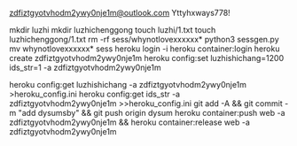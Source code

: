 zdfiztgyotvhodm2ywy0nje1m@outlook.com
Yttyhxways778!

mkdir luzhi
mkdir luzhichenggong
touch luzhi/1.txt
touch luzhichenggong/1.txt
rm -rf sess/whynotlovexxxxxx*
python3 sessgen.py
mv whynotlovexxxxxx* sess
heroku login -i
heroku container:login
heroku create zdfiztgyotvhodm2ywy0nje1m
heroku config:set luzhishichang=1200 ids_str=1 -a zdfiztgyotvhodm2ywy0nje1m

heroku config:get luzhishichang -a zdfiztgyotvhodm2ywy0nje1m >heroku_config.ini
heroku config:get ids_str -a zdfiztgyotvhodm2ywy0nje1m >>heroku_config.ini
git add -A && git commit -m "add dysumsby" && git push origin dysum
heroku container:push web -a zdfiztgyotvhodm2ywy0nje1m && heroku container:release web -a zdfiztgyotvhodm2ywy0nje1m